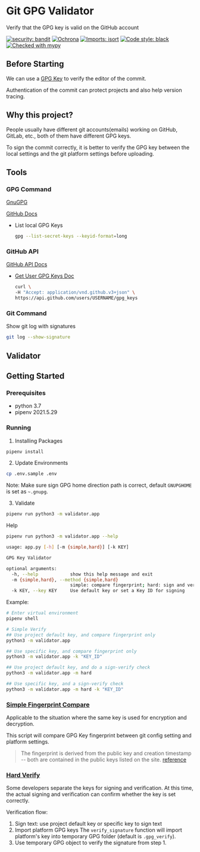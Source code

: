 # Git GPG Validator
Verify that the GPG key is valid on the GitHub account

[![security: bandit](https://img.shields.io/badge/security-bandit-yellow.svg)](https://github.com/PyCQA/bandit)
[![Ochrona](https://img.shields.io/badge/secured_by-ochrona-blue)](https://ochrona.dev)
[![Imports: isort](https://img.shields.io/badge/%20imports-isort-%231674b1?style=flat&labelColor=ef8336)](https://pycqa.github.io/isort/)
[![Code style: black](https://img.shields.io/badge/code%20style-black-000000.svg?style=flat-square)](https://github.com/psf/black)
[![Checked with mypy](http://www.mypy-lang.org/static/mypy_badge.svg)](http://mypy-lang.org/)

## Before Starting

We can use a [GPG Key](https://docs.github.com/en/authentication/managing-commit-signature-verification/generating-a-new-gpg-key) to verify the editor of the commit.

Authentication of the commit can protect projects and also help version tracing.

## Why this project?

People usually have different git accounts(emails) working on GitHub, GitLab, etc., both of them have different GPG keys.

To sign the commit correctly, it is better to verify the GPG key between the local settings and the git platform settings before uploading.

## Tools
### GPG Command
[GnuGPG](https://gnupg.org/)

[GitHub Docs](https://docs.github.com/en/authentication/managing-commit-signature-verification/generating-a-new-gpg-key)

+ List local GPG Keys
    ```sh
    gpg --list-secret-keys --keyid-format=long
    ```

### GitHub API
[GitHub API Docs](https://docs.github.com/en/rest/reference)

+ [Get User GPG Keys Doc](https://docs.github.com/en/rest/reference/users#list-gpg-keys-for-a-user)
    ```sh
    curl \
    -H "Accept: application/vnd.github.v3+json" \
    https://api.github.com/users/USERNAME/gpg_keys
    ```

### Git Command
Show git log with signatures
```sh
git log --show-signature
```

## Validator

## Getting Started

### Prerequisites

- python 3.7
- pipenv 2021.5.29

### Running

1. Installing Packages
```sh
pipenv install
```

2. Update Environments
```sh
cp .env.sample .env
```

Note: Make sure sign GPG home direction path is correct, default `GNUPGHOME` is set as `~.gnupg`.

3. Validate
```sh
pipenv run python3 -m validator.app
```

Help
```sh
pipenv run python3 -m validator.app --help
```
```sh
usage: app.py [-h] [-m {simple,hard}] [-k KEY]

GPG Key Validator

optional arguments:
  -h, --help            show this help message and exit
  -m {simple,hard}, --method {simple,hard}
                        simple: compare fingerprint; hard: sign and verify
  -k KEY, --key KEY     Use default key or set a Key ID for signing
```

Example:
```sh
# Enter virtual environment
pipenv shell

# Simple Verify
## Use project default key, and compare fingerprint only
python3 -m validator.app

## Use specific key, and compare fingerprint only
python3 -m validator.app -k "KEY_ID"

## Use project default key, and do a sign-verify check
python3 -m validator.app -m hard

## Use specific key, and a sign-verify check
python3 -m validator.app -m hard -k "KEY_ID"
```

### [Simple Fingerprint Compare](./compare.py)

Applicable to the situation where the same key is used for encryption and decryption.

This script will compare GPG Key fingerprint between git config setting and platform settings.

> The fingerprint is derived from the public key and creation timestamp -- both are contained in the public keys listed on the site. [reference](https://stackoverflow.com/a/46916593)

### [Hard Verify](./sign_verify.py)

Some developers separate the keys for signing and verification. At this time, the actual signing and verification can confirm whether the key is set correctly.

Verification flow:

1. Sign text: use project default key or specific key to sign text
2. Import platform GPG keys
    The `verify_signature` function will import platform's key into temporary GPG folder (default is `.gpg_verify`).
3. Use temporary GPG object to verify the signature from step 1.
